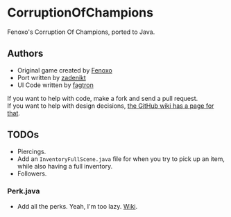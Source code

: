 CorruptionOfChampions
=====================

Fenoxo's Corruption Of Champions, ported to Java.

Authors
-------

 * Original game created by [Fenoxo](www.fenoxo.com)
 * Port written by [zadenikt](https://github.com/zadenikt)
 * UI Code written by [fagtron](https://github.com/fagtron)

If you want to help with code, make a fork and send a pull request.  
If you want to help with design decisions, [the GitHub wiki has a page for that](https://github.com/zadenikt/CorruptionOfChampions/wiki/Design-Decisions-Discussion).

TODOs
-----

 * Piercings.
 * Add an `InventoryFullScene.java` file for when you try to pick up an item, while also having a full inventory.
 * Followers.

### Perk.java ###

 * Add all the perks. Yeah, I'm too lazy. [Wiki](http://corruptionofchampions.wikispaces.com/Perks).
